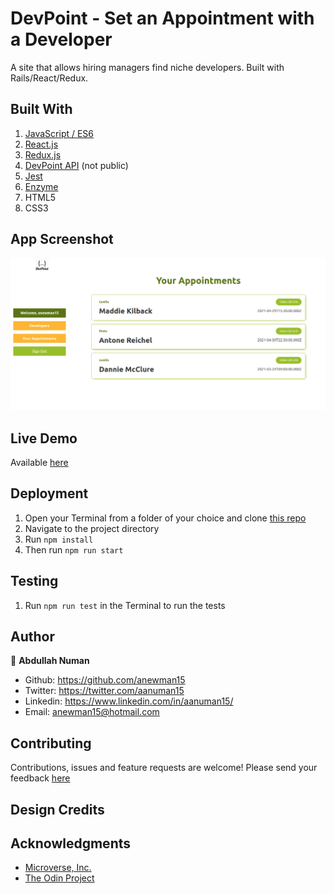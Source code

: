 # DevPoint - Set an Appointment with a Developer
A site that allows hiring managers find niche developers. Built with Rails/React/Redux.

## Built With
1. [JavaScript / ES6](https://developer.mozilla.org/en-US/docs/Web/JavaScript)
2. [React.js](https://reactjs.org/docs/getting-started.html)
3. [Redux.js](https://redux.js.org/)
4. [DevPoint API](https://anewman15-dev-point.netlify.app/) (not public)
5. [Jest](https://jestjs.io/docs/api)
6. [Enzyme](https://enzymejs.github.io/enzyme/)
7. HTML5
8. CSS3


## App Screenshot
![App Screenshot](./app-screenshot.png)

## Live Demo
Available [here](https://anewman15-dev-point.netlify.app/)

## Deployment
1. Open your Terminal from a folder of your choice and clone [this repo](https://github.com/anewman15/dev-point-react/)
2. Navigate to the project directory
3. Run `npm install`
4. Then run `npm run start`

## Testing
1. Run `npm run test` in the Terminal to run the tests

## Author

👤 **Abdullah Numan**

- Github:   https://github.com/anewman15
- Twitter:  https://twitter.com/aanuman15
- Linkedin: https://www.linkedin.com/in/aanuman15/
- Email:    anewman15@hotmail.com
## Contributing

Contributions, issues and feature requests are welcome!
Please send your feedback [here](https://github.com/anewman15/dev-point-react/issues)

## Design Credits

## Acknowledgments
- [Microverse, Inc.](https://www.microverse.org/)
- [The Odin Project](https://www.theodinproject.com/)
